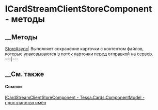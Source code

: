 # ICardStreamClientStoreComponent - методы
##  __Методы
[StoreAsync](M_Tessa_Cards_ComponentModel_ICardStreamClientStoreComponent_StoreAsync.htm)|
Выполняет сохранение карточки с контентом файлов, которые упаковываются в
поток карточки перед отправкой на сервер.  
---|---  
## __См. также
#### Ссылки
[ICardStreamClientStoreComponent -
](T_Tessa_Cards_ComponentModel_ICardStreamClientStoreComponent.htm)
[Tessa.Cards.ComponentModel - пространство
имён](N_Tessa_Cards_ComponentModel.htm)
